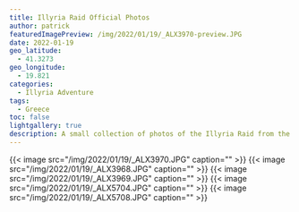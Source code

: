 ```yaml
---
title: Illyria Raid Official Photos
author: patrick
featuredImagePreview: /img/2022/01/19/_ALX3970-preview.JPG
date: 2022-01-19
geo_latitude:
  - 41.3273
geo_longitude:
  - 19.821
categories:
  - Illyria Adventure
tags:
  - Greece
toc: false
lightgallery: true
description: A small collection of photos of the Illyria Raid from the official rally photographer.
---
```


{{< image src="/img/2022/01/19/_ALX3970.JPG" caption="" >}}
{{< image src="/img/2022/01/19/_ALX3968.JPG" caption="" >}}
{{< image src="/img/2022/01/19/_ALX3969.JPG" caption="" >}}
{{< image src="/img/2022/01/19/_ALX5704.JPG" caption="" >}}
{{< image src="/img/2022/01/19/_ALX5708.JPG" caption="" >}}
